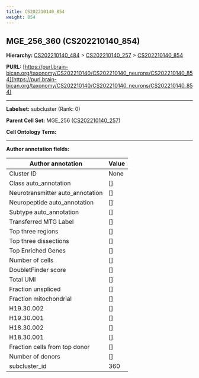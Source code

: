 ```yaml
---
title: CS202210140_854
weight: 854
---
```

## MGE_256_360 (CS202210140_854)
<b>Hierarchy: </b>
[CS202210140_484](../CS202210140_484) >
[CS202210140_257](../CS202210140_257) >
[CS202210140_854](../CS202210140_854)

**PURL:** [https://purl.brain-bican.org/taxonomy/CS202210140/CS202210140_neurons/CS202210140_854](https://purl.brain-bican.org/taxonomy/CS202210140/CS202210140_neurons/CS202210140_854)

---


**Labelset:** subcluster (Rank: 0)

**Parent Cell Set:** MGE_256 ([CS202210140_257](../CS202210140_257))



**Cell Ontology Term:** 

[MARKER GENES.]: #


---

[TRANSFERRED ANNOTATIONS.]: #


[AUTHOR ANNOTATION FIELDS.]: #


**Author annotation fields:**

| Author annotation | Value |
|-------------------|-------|
|Cluster ID|None|
|Class auto_annotation|[]|
|Neurotransmitter auto_annotation|[]|
|Neuropeptide auto_annotation|[]|
|Subtype auto_annotation|[]|
|Transferred MTG Label|[]|
|Top three regions|[]|
|Top three dissections|[]|
|Top Enriched Genes|[]|
|Number of cells|[]|
|DoubletFinder score|[]|
|Total UMI|[]|
|Fraction unspliced|[]|
|Fraction mitochondrial|[]|
|H19.30.002|[]|
|H19.30.001|[]|
|H18.30.002|[]|
|H18.30.001|[]|
|Fraction cells from top donor|[]|
|Number of donors|[]|
|subcluster_id|360|
